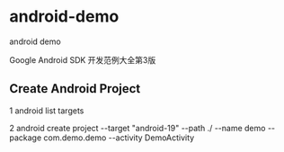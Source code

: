 # android-demo #
android demo

Google Android SDK 开发范例大全第3版

## Create Android Project ##

1 android list targets

2 android create project --target "android-19" --path ./ --name demo --package com.demo.demo --activity DemoActivity